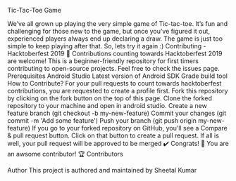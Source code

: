Tic-Tac-Toe Game
 
We’ve all grown up playing the very simple game of Tic-tac-toe. It’s fun and challenging for those new to the game, but once you’ve figured it out, experienced players always end up declaring a draw. The game is just too simple to keep playing after that. So, lets try it again :) 
Contributing - Hacktoberfest 2019 🎃
Contributions counting towards Hacktoberfest 2019 are welcome! This is a beginner-friendly repository for first timers contributing to open-source projects. Feel free to check the issues page.
Prerequisites
Android Studio
Latest version of Android SDK
Grade build tool
How to Contribute?
For your pull requests to count towards hacktoberfest contributions, you are requested to create a profile first.
Fork this repository by clicking on the fork button on the top of this page.
Clone the forked repository to your machine and open in android studio.
Create a new feature branch (git checkout -b my-new-feature)
Commit your changes (git commit -m 'Add some feature')
Push your branch (git push origin my-new-feature)
If you go to your forked repository on GitHub, you'll see a Compare & pull request button. Click on that button to create a pull request.
If all is well, your pull request will be approved to be merged ✔️
Congrats! 🎉 You are an awsome contributor! 🏆
Contributors

Author
This project is authored and maintained by Sheetal Kumar
